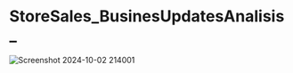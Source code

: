 # StoreSales_BusinesUpdatesAnalisis_
![Screenshot 2024-10-02 214001](https://github.com/user-attachments/assets/59028c2e-de70-49b8-8b14-03385c5e7834)
